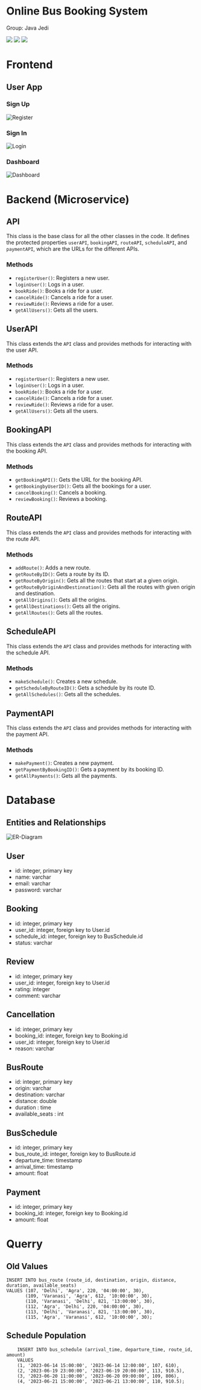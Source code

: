 # Online Bus Booking System

Group: Java Jedi

<img src ="https://img.shields.io/github/repo-size/srijan-singh/online-bus-booking-system?color=succeess&label=Size"> <img src="https://img.shields.io/github/directory-file-count/srijan-singh/online-bus-booking-system/Backend/Modules?color=yellow&label=%20Backend%20Modules"> <img src="https://img.shields.io/github/directory-file-count/srijan-singh/online-bus-booking-system/Frontend?color=orange&label=%20Frontend%20Modules"> 


# Frontend

## User App

### Sign Up

![Register](https://github.com/srijan-singh/online-bus-booking-system/blob/main/res/localhost_4200_register.png)

### Sign In

![Login](https://github.com/srijan-singh/online-bus-booking-system/blob/main/res/localhost_4200_login.png)

### Dashboard

![Dashboard](https://github.com/srijan-singh/online-bus-booking-system/blob/main/res/localhost_4200_dashboard.png)

# Backend (Microservice)

## API

This class is the base class for all the other classes in the code. It defines the protected properties `userAPI`, `bookingAPI`, `routeAPI`, `scheduleAPI`, and `paymentAPI`, which are the URLs for the different APIs.

### Methods

* `registerUser()`: Registers a new user.
* `loginUser()`: Logs in a user.
* `bookRide()`: Books a ride for a user.
* `cancelRide()`: Cancels a ride for a user.
* `reviewRide()`: Reviews a ride for a user.
* `getAllUsers()`: Gets all the users.

## UserAPI

This class extends the `API` class and provides methods for interacting with the user API.

### Methods

* `registerUser()`: Registers a new user.
* `loginUser()`: Logs in a user.
* `bookRide()`: Books a ride for a user.
* `cancelRide()`: Cancels a ride for a user.
* `reviewRide()`: Reviews a ride for a user.
* `getAllUsers()`: Gets all the users.

## BookingAPI

This class extends the `API` class and provides methods for interacting with the booking API.

### Methods

* `getBookingAPI()`: Gets the URL for the booking API.
* `getBookingbyUserID()`: Gets all the bookings for a user.
* `cancelBooking()`: Cancels a booking.
* `reviewBooking()`: Reviews a booking.

## RouteAPI

This class extends the `API` class and provides methods for interacting with the route API.

### Methods

* `addRoute()`: Adds a new route.
* `getRouteByID()`: Gets a route by its ID.
* `getRouteByOrigin()`: Gets all the routes that start at a given origin.
* `getRouteByOriginAndDestinnation()`: Gets all the routes with given origin and destination.
* `getAllOrigins()`: Gets all the origins.
* `getAllDestinations()`: Gets all the origins.
* `getAllRoutes()`: Gets all the routes.

## ScheduleAPI

This class extends the `API` class and provides methods for interacting with the schedule API.

### Methods

* `makeSchedule()`: Creates a new schedule.
* `getScheduleByRouteID()`: Gets a schedule by its route ID.
* `getAllSchedules()`: Gets all the schedules.

## PaymentAPI

This class extends the `API` class and provides methods for interacting with the payment API.

### Methods

* `makePayment()`: Creates a new payment.
* `getPaymentByBookingID()`: Gets a payment by its booking ID.
* `getAllPayments()`: Gets all the payments.

# Database

## Entities and Relationships

![ER-Diagram](https://github.com/srijan-singh/online-bus-booking-system/blob/main/res/ER.jpeg)

## User
- id: integer, primary key
- name: varchar
- email: varchar
- password: varchar

## Booking
- id: integer, primary key
- user_id: integer, foreign key to User.id
- schedule_id: integer, foreign key to BusSchedule.id
- status: varchar

## Review
- id: integer, primary key
- user_id: integer, foreign key to User.id
- rating: integer
- comment: varchar

## Cancellation
- id: integer, primary key
- booking_id: integer, foreign key to Booking.id
- user_id: integer, foreign key to User.id
- reason: varchar

## BusRoute
- id: integer, primary key
- origin: varchar
- destination: varchar
- distance: double
- duration : time
- available_seats : int

## BusSchedule
- id: integer, primary key
- bus_route_id: integer, foreign key to BusRoute.id
- departure_time: timestamp
- arrival_time: timestamp
- amount: float

## Payment
- id: integer, primary key
- booking_id: integer, foreign key to Booking.id
- amount: float

# Querry

## Old Values

    INSERT INTO bus_route (route_id, destination, origin, distance, duration, available_seats)
    VALUES (107, 'Delhi', 'Agra', 220, '04:00:00', 30),
           (109, 'Varanasi', 'Agra', 612, '10:00:00', 30),
           (110, 'Varanasi', 'Delhi', 821, '13:00:00', 30),
           (112, 'Agra', 'Delhi', 220, '04:00:00', 30),
           (113, 'Delhi', 'Varanasi', 821, '13:00:00', 30),
           (115, 'Agra', 'Varanasi', 612, '10:00:00', 30);

## Schedule Population

        INSERT INTO bus_schedule (arrival_time, departure_time, route_id, amount)
        VALUES
        (1, '2023-06-14 15:00:00', '2023-06-14 12:00:00', 107, 610),
        (2, '2023-06-19 23:00:00', '2023-06-19 20:00:00', 113, 910.5),
        (3, '2023-06-20 11:00:00', '2023-06-20 09:00:00', 109, 806),
        (4, '2023-06-21 15:00:00', '2023-06-21 13:00:00', 110, 910.5);
